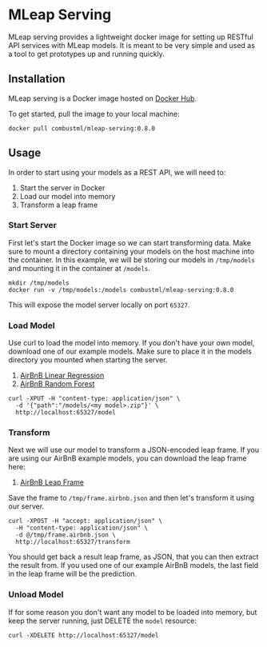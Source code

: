 # MLeap Serving

MLeap serving provides a lightweight docker image for setting up RESTful
API services with MLeap models. It is meant to be very simple and used
as a tool to get prototypes up and running quickly.

## Installation

MLeap serving is a Docker image hosted on [Docker Hub](https://hub.docker.com/r/combustml/mleap-serving/).

To get started, pull the image to your local machine:

```
docker pull combustml/mleap-serving:0.8.0
```

## Usage

In order to start using your models as a REST API, we will need to:

1. Start the server in Docker
2. Load our model into memory
3. Transform a leap frame

### Start Server

First let's start the Docker image so we can start transforming data.
Make sure to mount a directory containing your models on the host
machine into the container. In this example, we will be storing our
models in `/tmp/models` and mounting it in the container at `/models`.

```
mkdir /tmp/models
docker run -v /tmp/models:/models combustml/mleap-serving:0.8.0
```

This will expose the model server locally on port `65327`.

### Load Model

Use curl to load the model into memory. If you don't have your own
model, download one of our example models. Make sure to place it in the
models directory you mounted when starting the server.

1. [AirBnB Linear Regression](https://github.com/combust/mleap/blob/master/mleap-benchmark/src/main/resources/models/airbnb.model.lr.zip)
2. [AirBnB Random Forest](https://github.com/combust/mleap/blob/master/mleap-benchmark/src/main/resources/models/airbnb.model.rf.zip)

```
curl -XPUT -H "content-type: application/json" \
  -d '{"path":"/models/<my model>.zip"}' \
  http://localhost:65327/model
```

### Transform

Next we will use our model to transform a JSON-encoded leap frame. If
you are using our AirBnB example models, you can download the leap frame
here:

1. [AirBnB Leap Frame](https://s3-us-west-2.amazonaws.com/mleap-demo/frame.airbnb.json)

Save the frame to `/tmp/frame.airbnb.json` and then let's transform it
using our server.

```
curl -XPOST -H "accept: application/json" \
  -H "content-type: application/json" \
  -d @/tmp/frame.airbnb.json \
  http://localhost:65327/transform
```

You should get back a result leap frame, as JSON, that you can then
extract the result from. If you used one of our example AirBnB models,
the last field in the leap frame will be the prediction.

### Unload Model

If for some reason you don't want any model to be loaded into memory,
but keep the server running, just DELETE the `model` resource:

```
curl -XDELETE http://localhost:65327/model
```

